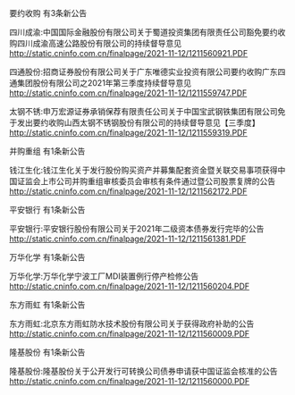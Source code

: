 要约收购 有3条新公告 

四川成渝:中国国际金融股份有限公司关于蜀道投资集团有限责任公司豁免要约收购四川成渝高速公路股份有限公司的持续督导意见 http://static.cninfo.com.cn/finalpage/2021-11-12/1211560921.PDF 

四通股份:招商证券股份有限公司关于广东唯德实业投资有限公司要约收购广东四通集团股份有限公司之2021年第三季度持续督导意见 http://static.cninfo.com.cn/finalpage/2021-11-12/1211559747.PDF 

太钢不锈:申万宏源证券承销保荐有限责任公司关于中国宝武钢铁集团有限公司免于发出要约收购山西太钢不锈钢股份有限公司的持续督导意见【三季度】 http://static.cninfo.com.cn/finalpage/2021-11-12/1211559319.PDF 

并购重组 有1条新公告 

钱江生化:钱江生化关于发行股份购买资产并募集配套资金暨关联交易事项获得中国证监会上市公司并购重组审核委员会审核有条件通过暨公司股票复牌的公告 http://static.cninfo.com.cn/finalpage/2021-11-12/1211562172.PDF 

平安银行 有1条新公告 

平安银行:平安银行股份有限公司关于2021年二级资本债券发行完毕的公告 http://static.cninfo.com.cn/finalpage/2021-11-12/1211561381.PDF 

万华化学 有1条新公告 

万华化学:万华化学宁波工厂MDI装置例行停产检修公告 http://static.cninfo.com.cn/finalpage/2021-11-12/1211560204.PDF 

东方雨虹 有1条新公告 

东方雨虹:北京东方雨虹防水技术股份有限公司关于获得政府补助的公告 http://static.cninfo.com.cn/finalpage/2021-11-12/1211560009.PDF 

隆基股份 有1条新公告 

隆基股份:隆基股份关于公开发行可转换公司债券申请获中国证监会核准的公告 http://static.cninfo.com.cn/finalpage/2021-11-12/1211560000.PDF 

